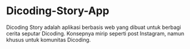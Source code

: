# Dicoding-Story-App
Dicoding Story adalah aplikasi berbasis web yang dibuat untuk berbagi cerita seputar Dicoding. Konsepnya mirip seperti post Instagram, namun khusus untuk komunitas Dicoding.
